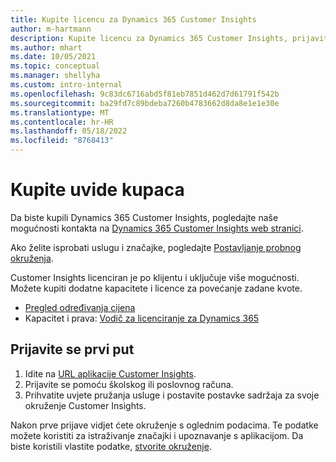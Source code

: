 ```yaml
---
title: Kupite licencu za Dynamics 365 Customer Insights
author: m-hartmann
description: Kupite licencu za Dynamics 365 Customer Insights, prijavite se i upoznajte se s aplikacijom.
ms.author: mhart
ms.date: 10/05/2021
ms.topic: conceptual
ms.manager: shellyha
ms.custom: intro-internal
ms.openlocfilehash: 9c83dc6716abd5f81eb7851d462d7d61791f542b
ms.sourcegitcommit: ba29fd7c89bdeba7260b4783662d8da8e1e1e30e
ms.translationtype: MT
ms.contentlocale: hr-HR
ms.lasthandoff: 05/18/2022
ms.locfileid: "8768413"
---
```

# <a name="purchase-customer-insights"></a>Kupite uvide kupaca

Da biste kupili Dynamics 365 Customer Insights, pogledajte naše mogućnosti kontakta na [Dynamics 365 Customer Insights web stranici](https://dynamics.microsoft.com/ai/customer-insights/).

Ako želite isprobati uslugu i značajke, pogledajte [Postavljanje probnog okruženja](trial-signup.md).

Customer Insights licenciran je po klijentu i uključuje više mogućnosti. Možete kupiti dodatne kapacitete i licence za povećanje zadane kvote.
- [Pregled određivanja cijena](https://dynamics.microsoft.com/ai/customer-insights/pricing/)
- Kapacitet i prava: [Vodič za licenciranje za Dynamics 365](https://go.microsoft.com/fwlink/?LinkId=866544)

## <a name="sign-in-for-the-first-time"></a>Prijavite se prvi put

1. Idite na [URL aplikacije Customer Insights](https://home.ci.ai.dynamics.com).
1. Prijavite se pomoću školskog ili poslovnog računa.
1. Prihvatite uvjete pružanja usluge i postavite postavke sadržaja za svoje okruženje Customer Insights.

Nakon prve prijave vidjet ćete okruženje s oglednim podacima. Te podatke možete koristiti za istraživanje značajki i upoznavanje s aplikacijom. Da biste koristili vlastite podatke, [stvorite okruženje](create-environment.md).
